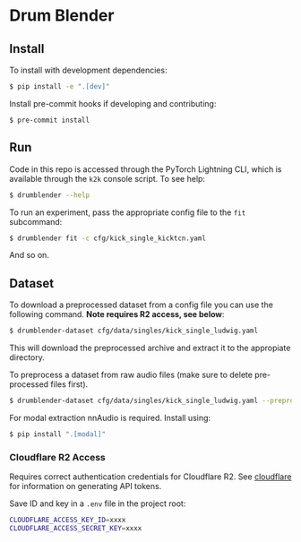 # Drum Blender

## Install 

To install with development dependencies:

```bash
$ pip install -e ".[dev]"
```

Install pre-commit hooks if developing and contributing:

```bach
$ pre-commit install
```

## Run

Code in this repo is accessed through the PyTorch Lightning CLI, which is available through the `k2k` console script. To see help:

```bash
$ drumblender --help
```

To run an experiment, pass the appropriate config file to the `fit` subcommand:

```bash
$ drumblender fit -c cfg/kick_single_kicktcn.yaml
```

And so on.

## Dataset
To download a preprocessed dataset from a config file you can use the following
command. **Note requires R2 access, see below**:

```bash
$ drumblender-dataset cfg/data/singles/kick_single_ludwig.yaml
```

This will download the preprocessed archive and extract it to the appropiate directory.

To preprocess a dataset from raw audio files (make sure to delete pre-processed files
first).

```bash
$ drumblender-dataset cfg/data/singles/kick_single_ludwig.yaml --preprocess
```

For modal extraction nnAudio is required. Install using:

```bash
$ pip install ".[modal]"
```

### Cloudflare R2 Access

Requires correct authentication credentials for Cloudflare R2. See [cloudflare](https://developers.cloudflare.com/r2/data-access/s3-api/tokens/) for information on generating API tokens.

Save ID and key in a `.env` file in the project root:
```bash
CLOUDFLARE_ACCESS_KEY_ID=xxxx
CLOUDFLARE_ACCESS_SECRET_KEY=xxxx
